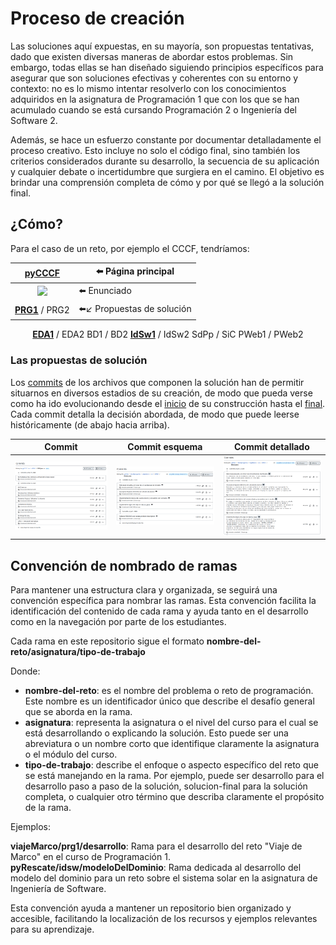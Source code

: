 # Proceso de creación
<!-- TODO: #1 Esquematizarlo en xQ,Q,pQ,C -->

Las soluciones aquí expuestas, en su mayoría, son propuestas tentativas, dado que existen diversas maneras de abordar estos problemas. Sin embargo, todas ellas se han diseñado siguiendo principios específicos para asegurar que son soluciones efectivas y coherentes con su entorno y contexto: no es lo mismo intentar resolverlo con los conocimientos adquiridos en la asignatura de Programación 1 que con los que se han acumulado cuando se está cursando Programación 2 o Ingeniería del Software 2.

Además, se hace un esfuerzo constante por documentar detalladamente el proceso creativo. Esto incluye no solo el código final, sino también los criterios considerados durante su desarrollo, la secuencia de su aplicación y cualquier debate o incertidumbre que surgiera en el camino. El objetivo es brindar una comprensión completa de cómo y por qué se llegó a la solución final.

## ¿Cómo?

Para el caso de un reto, por ejemplo el CCCF, tendríamos:

<div align=center>

|[pyCCCF](https://github.com/puntoReflex/pyCCCF)|⬅️ Página principal|
|:-:|-|
<a href="https://github.com/puntoReflex/pyCCCF/blob/main/enunciado.md"><img src="https://raw.githubusercontent.com/puntoReflex/pyCCCF/main/imagenes/shoppingCF.png" width=200></a>|⬅️ Enunciado
[**PRG1**](https://github.com/puntoReflex/pyCCCF/blob/main/src/vPRG1/README.md) / PRG2| ⬅️↙️ Propuestas de solución
[**EDA1**](https://github.com/puntoReflex/pyCCCF/blob/main/src/v000/README.md) / EDA2
BD1 / BD2
[**IdSw1**](https://github.com/puntoReflex/pyCCCF/blob/main/mdd.md) / IdSw2 
SdPp / SiC
PWeb1 / PWeb2

</div>

### Las propuestas de solución

Los [commits](https://github.com/puntoReflex/pyCCCF/commits/main/src/vPRG1/CCCF.java) de los archivos que componen la solución han de permitir situarnos en diversos estadios de su creación, de modo que pueda verse como ha ido evolucionando desde el [inicio](https://github.com/puntoReflex/pyCCCF/blob/27b17731c49bc0f0742e52dfaa5b2e593a92820e/src/vPRG1/CCCF.java) de su construcción hasta el [final](https://github.com/puntoReflex/pyCCCF/blob/b6c3ae9e96053c61efaa72df25cf466732c38946/src/vPRG1/CCCF.java). Cada commit detalla la decisión abordada, de modo que puede leerse históricamente (de abajo hacia arriba).

<div align=center>

|Commit|Commit esquema|Commit detallado|
|-|-|-|
[![](/images/commits_cccf.png)](https://github.com/puntoReflex/pyCCCF/commits/main/src/vPRG1/CCCF.java)|[![](/images/commitEsquema.png)](https://github.com/puntoReflex/.github/commits/viajeMarco/prg1/desarrollo/retos%26proyectos/viajeMarco/src/vPRG1/Marco.java)|[![](/images/commitDetalle.png)](https://github.com/puntoReflex/.github/commits/viajeMarco/prg1/desarrollo/retos%26proyectos/viajeMarco/src/vPRG1/Marco.java)|

</div>

## Convención de nombrado de ramas

Para mantener una estructura clara y organizada, se seguirá una convención específica para nombrar las ramas. Esta convención facilita la identificación del contenido de cada rama y ayuda tanto en el desarrollo como en la navegación por parte de los estudiantes.

Cada rama en este repositorio sigue el formato **nombre-del-reto/asignatura/tipo-de-trabajo**

Donde:

- **nombre-del-reto**: es el nombre del problema o reto de programación. Este nombre es un identificador único que describe el desafío general que se aborda en la rama.
- **asignatura**: representa la asignatura o el nivel del curso para el cual se está desarrollando o explicando la solución. Esto puede ser una abreviatura o un nombre corto que identifique claramente la asignatura o el módulo del curso.
- **tipo-de-trabajo**: describe el enfoque o aspecto específico del reto que se está manejando en la rama. Por ejemplo, puede ser desarrollo para el desarrollo paso a paso de la solución, solucion-final para la solución completa, o cualquier otro término que describa claramente el propósito de la rama.

Ejemplos:

**viajeMarco/prg1/desarrollo**: Rama para el desarrollo del reto "Viaje de Marco" en el curso de Programación 1.
**pyRescate/idsw/modeloDelDominio**: Rama dedicada al desarrollo del modelo del dominio para un reto sobre el sistema solar en la asignatura de Ingeniería de Software.

Esta convención ayuda a mantener un repositorio bien organizado y accesible, facilitando la localización de los recursos y ejemplos relevantes para su aprendizaje.
